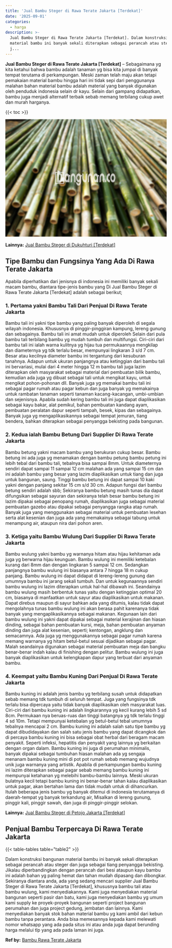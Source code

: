 ```yaml
---
title: 'Jual Bambu Steger di Rawa Terate Jakarta [Terdekat]'
date: '2025-09-01'
categories:
  - harga
description: >-
  Jual Bambu Steger di Rawa Terate Jakarta [Terdekat]. Dalam konstruksi bangunan
  material bambu ini banyak sekali diterapkan sebagai perancah atau steger dan
  j...
---
```


**Jual Bambu Steger di Rawa Terate Jakarta \[Terdekat\]** – Sebagaimana yg kita ketahui bahwa bambu adalah tanaman yg bisa kita jumpai di banyak tempat terutama di perkampungan. Meski zaman telah maju akan tetapi pemakaian material bambu hingga hari ini tidak sepi dari penggunanya malahan bahan material bambu adalah material yang banyak digunakan oleh penduduk indonesia selain dr kayu. Selain dari gampang didapatkan, bambu juga menjadi alternatif terbaik sebab memang terbilang cukup awet dan murah harganya.

{{< toc >}}

![Jual Bambu Steger di Rawa Terate Jakarta [Terdekat]](/images/jual-bambu-tali-35.png)

**Lainnya:** [Jual Bambu Steger di Dukuhturi \[Terdekat\]](https://bambu.bangunan.co/jual-bambu-steger-di-dukuhturi-terdekat/)

## Tipe Bambu dan Fungsinya Yang Ada Di Rawa Terate Jakarta

Apabila diperhatikan dari jenisnya di indonesia ini memiliki banyak sekali macam bambu, diantara tipe-jenis bambu yang Di Jual Bambu Steger di Rawa Terate Jakarta \[Terdekat\] adalah sebagai berikut;

### 1\. Pertama yakni Bambu Tali Dari Penjual Di Rawa Terate Jakarta

Bambu tali ini yakni tipe bambu yang paling banyak diperoleh di segala wilayah indonesia. Khususnya di pinggir-pinggiran kampung, lereng gunung dan sebagainya. Bambu tali ini amat mudah untuk diperoleh Selain dari pula bambu tali terbilang bambu yg mudah tumbuh dan multifungsi. Ciri-ciri dari bambu tali ini ialah warna kulitnya yg hijau tua permukaannya mengkilap dan diameternya yg tdk terlalu besar, mempunyai lingkaran 3 s/d 7 cm. Besar atau kecilnya diameter bambu ini tergantung dari kesuburan tanahnya. Adapun untuk ukuran panjangnya atau ketinggian dari bambu tali ini bervariasi, mulai dari 4 meter hingga 12 m bambu tali juga lazim diterapkan oleh masyarakat sebagai material dari pembuatan bilik bambu, kemudian ada juga yg dibuat sebagai tali untuk mengikat kayu, untuk mengikat pohon-pohonan dll. Banyak juga yg memakai bambu tali ini sebagai pagar rumah atau pagar kebun dan juga banyak yg memakainya untuk rambatan tanaman seperti tanaman kacang-kacangan, umbi-umbian dan sejenisnya. Apabila sudah kering bambu tali ini juga dapat diaplikasikan sebagai kayu bakar, alat pemikul, bahan pembuatan kandang ayam, pembuatan peralatan dapur seperti tampah, besek, kipas dan sebagainya. Banyak juga yg mengaplikasikannya sebagai tempat jemuran, tiang bendera, bahkan diterapkan sebagai penyangga bekisting pada bangunan.

### 2\. Kedua ialah Bambu Betung Dari Supplier Di Rawa Terate Jakarta

Bambu betung yakni macam bambu yang berukuran cukup besar. Bambu betung ini ada juga yg menamakan dengan bambu petung bambu petung ini lebih tebal dari bambu tali, tebalnya bisa sampai 8mm. Untuk diameternya sendiri dapat sampai 11 sampai 12 cm malahan ada yang sampai 15 cm dan ini adalah bambu yang besar yang lazim diaplikasikan untuk tiang dan juga untuk bangunan, saung. Tinggi bambu betung ini dapat sampai 10 kaki yakni dengan panjang sekitar 15 cm s/d 30 cm. Adapun fungsi dari bambu betung sendiri adalah sbb; Sekiranya bambu betung masih tunas dia dapat difungsikan sebagai sayuran dan sekiranya telah besar bambu betung ini lazim dipakai sebagai penopang rumah, diaplikasikan juga sebagai material pembuatan gazebo atau dipakai sebagai penyangga rangka atap rumah. Banyak juga yang menggunakan sebagai material untuk pembuatan lesehan serta alat kesenian dan juga ada yang memakainya sebagai tabung untuk menampung air, ataupun nira dari pohon aren.

### 3\. Ketiga yaitu Bambu Wulung Dari Supplier Di Rawa Terate Jakarta

Bambu wulung yakni bambu yg warnanya hitam atau hijau kehitaman ada juga yg berwarna hijau keunguan. Bambu wulung ini memiliki ketebalan kurang dari 8mm dan dengan lingkaran 5 sampai 12 cm. Sedangkan panjangnya bambu wulung ini biasanya antara 7 hingga 18 m cukup panjang. Bambu wulung ini dapat didapat di lereng-lereng gunung dan umumnya bambu ini jarang sekali tumbuh. Dan untuk kegunaannya sendiri bambu wulung ini lazim diterapkan untuk hal-hal dibawah ini. Seandainya bambu wulung masih berbentuk tunas yaitu dengan ketinggian optimal 20 cm, biasanya di manfaatkan untuk sayur atau diaplikasikan untuk makanan. Dapat direbus maupun di sayur bahkan ada yang ditumis, kalau tidak dapat mengolahnya tunas bambu wulung ini akan berasa pahit karenanya tidak banyak yang mengaplikasikannya sebagai makanan. Kegunaan lain dari bambu wulung ini yakni dapat dipakai sebagai material kerajinan dan hiasan dinding, sebagai bahan pembuatan kursi, meja, bahan pembuatan anyaman dinding dan juga alat kesenian, seperti; kentongan, angklung dan semacamnya. Ada juga yg menggunakannya sebagai pagar rumah karena memang warnanya yg hitam betul-betul sesuai dijadikan sebagai pagar. Malah seandainya digunakan sebagai material pembuatan meja dan bangku benar-benar indah kalau di finishing dengan pelitur. Bambu wulung ini juga banyak diaplikasikan untuk kelengkapan dapur yang terbuat dari anyaman bambu.

### 4\. Keempat yaitu Bambu Kuning Dari Penjual Di Rawa Terate Jakarta

Bambu kuning ini adalah jenis bambu yg terbilang susah untuk didapatkan sebab memang tdk tumbuh di seluruh tempat. Juga yang fungsinya tdk terlalu bisa dipercaya yaitu tidak banyak diaplikasikan oleh masyarakat luas. Ciri-ciri dari bambu kuning ini adalah lingkarannya yg kecil kurang lebih 5 sd 8cm. Permukaan nya beruas-ruas dan tinggi batangnya yg tdk terlalu tinggi 4 sd 10m. Tetapi mempunyai ketebalan yg betul-betul tebal umumnya tebalnya mencapai 2 cm. Bambu kuning ini adalah salah satu tipe bambu yg dapat dibudidayakan dan salah satu jenis bambu yang dapat dicangkok dan di percaya bambu kuning ini bisa sebagai obat herbal dari beragam macam penyakit. Seperti infeksi, hepatitis dan penyakit yang lainnya yg berkaitan dengan organ dalam. Bambu kuning ini juga di perumahan minimalis, banyak dipakai sebagai tumbuhan hiasan malahan ada yg sengaja menanam bambu kuning mini di pot pot rumah sebab memang wujudnya unik juga warnanya yang artistik. Apabila di perkampungan bambu kuning ini lazim diterapkan sebagai pagar sebab memang bambu kuning ini mempunyai ketahanan yg melebihi bambu-bambu lainnya. Meski ukuran bulatnya kecil tetapi bambu kuning ini benar-benar tahan kalau diaplikasikan untuk pagar, akan bertahan lama dan tidak mudah untuk di dihancurkan. Itulah beberapa jenis bambu yg banyak ditemui di indonesia terutamanya di daerah-tempat yg banyak terkandung air, Misalkan di lereng gunung, pinggir kali, pinggir sawah, dan juga di pinggir-pinggir selokan.

**Lainnya:** [Jual Bambu Steger di Petojo Jakarta \[Terdekat\]](https://bambu.bangunan.co/jual-bambu-steger-di-petojo-jakarta-terdekat/)

## Penjual Bambu Terpercaya Di Rawa Terate Jakarta

{{< table-tables table="table2" >}}

Dalam konstruksi bangunan material bambu ini banyak sekali diterapkan sebagai perancah atau steger dan juga sebagai tiang penyangga bekisting. Jikalau diperbandingkan dengan perancah dari besi ataupun kayu bambu ini adalah bahan yg paling hemat dan tahan mudah dipasang dan dibongkar. Sekiranya diantara anda, ada yang sedang mencari supplier Jual Bambu Steger di Rawa Terate Jakarta \[Terdekat\], khususnya bambu tali atau bambu wulung, kami menyediakannya. Kami juga menyediakan material bangunan seperti pasir dan batu, kami juga menyediakan bambu yg umum kami supply ke proyek-proyek bangunan seperti project bangunan perumahan dan juga project gedung, jembatan dan lainnya. Kami menyediakan banyak stok bahan material bambu yg kami ambil dari kebun bambu tanpa perantara. Anda bisa memesannya kepada kami melewati nomor whatsapp yang ada pada situs ini atau anda juga dapat berunding harga melalui tlp yang ada pada laman ini juga.

**Ref by:** [Bambu Rawa Terate Jakarta](https://id.wikipedia.org/wiki/Bambu)
